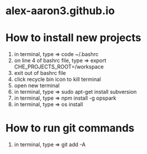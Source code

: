 # alex-aaron3.github.io

# How to install new projects
1) in terminal, type => code ~/.bashrc
2) on line 4 of bashrc file, type => export CHE_PROJECTS_ROOT=/workspace
3) exit out of bashrc file
4) click recycle bin icon to kill terminal
5) open new terminal
6) in terminal, type => sudo apt-get install subversion
7) in terminal, type => npm install -g opspark
8) in terminal, type => os install

# How to run git commands
1) in terminal, type => git add -A
